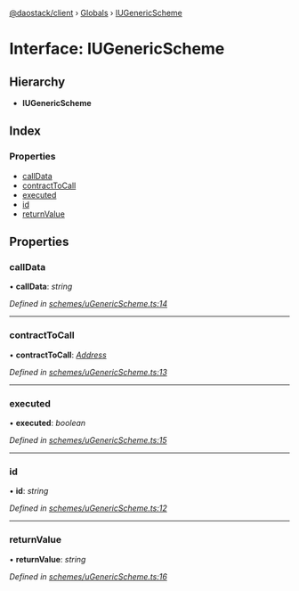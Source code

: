 [@daostack/client](../README.md) › [Globals](../globals.md) › [IUGenericScheme](iugenericscheme.md)

# Interface: IUGenericScheme

## Hierarchy

* **IUGenericScheme**

## Index

### Properties

* [callData](iugenericscheme.md#calldata)
* [contractToCall](iugenericscheme.md#contracttocall)
* [executed](iugenericscheme.md#executed)
* [id](iugenericscheme.md#id)
* [returnValue](iugenericscheme.md#returnvalue)

## Properties

###  callData

• **callData**: *string*

*Defined in [schemes/uGenericScheme.ts:14](https://github.com/daostack/client/blob/aa9723f/src/schemes/uGenericScheme.ts#L14)*

___

###  contractToCall

• **contractToCall**: *[Address](../globals.md#address)*

*Defined in [schemes/uGenericScheme.ts:13](https://github.com/daostack/client/blob/aa9723f/src/schemes/uGenericScheme.ts#L13)*

___

###  executed

• **executed**: *boolean*

*Defined in [schemes/uGenericScheme.ts:15](https://github.com/daostack/client/blob/aa9723f/src/schemes/uGenericScheme.ts#L15)*

___

###  id

• **id**: *string*

*Defined in [schemes/uGenericScheme.ts:12](https://github.com/daostack/client/blob/aa9723f/src/schemes/uGenericScheme.ts#L12)*

___

###  returnValue

• **returnValue**: *string*

*Defined in [schemes/uGenericScheme.ts:16](https://github.com/daostack/client/blob/aa9723f/src/schemes/uGenericScheme.ts#L16)*
